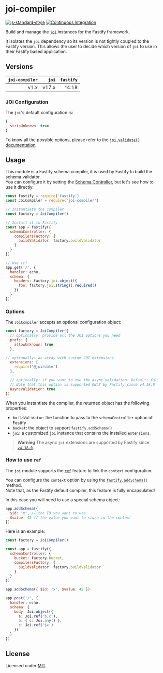 # joi-compiler

[![js-standard-style](https://img.shields.io/badge/code%20style-standard-brightgreen.svg?style=flat)](http://standardjs.com/)
[![Continuous Integration](https://github.com/Eomm/joi-compiler/workflows/Continuous%20Integration/badge.svg)](https://github.com/Eomm/joi-compiler/actions/workflows/ci.yml)

Build and manage the [`joi`](https://joi.dev/) instances for the Fastify framework.

It isolates the `joi` dependency so its version is not tightly coupled to the Fastify version.
This allows the user to decide which version of `joi` to use in their Fastify based application.


## Versions

| `joi-compiler` | `joi` | `fastify` |
|---------------:|------:|----------:|
|           v1.x | v17.x |     ^4.18 |


### JOI Configuration

The `joi`'s default configuration is:

```js
{
  stripUnknown: true
}
```

To know all the possible options, please refer to the [`joi.validate()` documentation](https://joi.dev/api/?v=17.7.0#anyvalidatevalue-options).


## Usage

This module is a Fastify schema compiler, it is used by Fastify to build the schema validator.  
You can configure it by setting the [Schema Controller](https://www.fastify.io/docs/latest/Reference/Server/#schemacontroller), but let's see how to use it directly:

```js
const fastify = require('fastify')
const JoiCompiler = require('joi-compiler')

// Instantiate the compiler
const factory = JoiCompiler()

// Install it to Fastify
const app = fastify({
  schemaController: {
    compilersFactory: {
      buildValidator: factory.buildValidator
    }
  }
})

// Use it!
app.get('/', {
  handler: echo,
  schema: {
    headers: factory.joi.object({
      foo: factory.joi.string().required()
    })
  }
})
```

### Options

The `JoiCompiler` accepts an optional configuration object:

```js
const factory = JoiCompiler({
  // optionally: provide all the JOI options you need
  prefs: {
    allowUnknown: true
  },

// optionally: an array with custom JOI extensions
  extensions: [
    require('@joi/date')
  ],

  // optionally: if you want to use the async validation. Default: false
  // Note that this option is supported ONLY by Fastify since v4.18.0
  asyncValidation: true
})
```

When you instantiate the compiler, the returned object has the following properties:

- `buildValidator`: the function to pass to the `schemaController` option of Fastify
- `bucket`: the object to support `fastify.addSchema()`
- `joi`: a customized `joi` instance that contains the installed `extensions`.

> **Warning**
> The async `joi` extensions are supported by Fastify since [`v4.18.0`](https://github.com/fastify/fastify/pull/4752).


### How to use `ref`

The `joi` module supports the [`ref`](https://joi.dev/api/?v=17.7.0#refkey-options) feature to link the `context` configuration.

You can configure the `context` option by using the [`fastify.addSchema()`](https://www.fastify.io/docs/latest/Reference/Server/#addschema) method.  
Note that, as the Fastify default compiler, this feature is fully encapsulated!

In this case you will need to use a special schema object:

```js
app.addSchema({
  $id: 'x', // the ID you want to use
  $value: 42 // the value you want to store in the context
})
```

Here is an example:

```js
const factory = JoiCompiler()

const app = fastify({
  schemaController: {
    bucket: factory.bucket,
    compilersFactory: {
      buildValidator: factory.buildValidator
    }
  }
})

app.addSchema({ $id: 'x', $value: 42 })

app.post('/', {
  handler: echo,
  schema: {
    body: Joi.object({
      a: Joi.ref('b.c'),
      b: { c: Joi.any() },
      c: Joi.ref('$x')
    })
  }
})
```


## License

Licensed under [MIT](./LICENSE).
